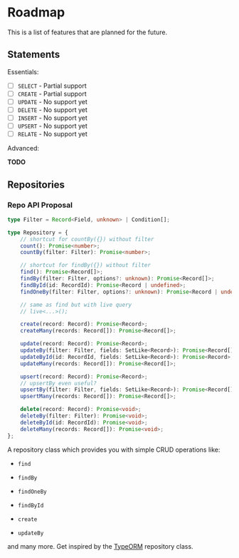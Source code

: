 # Roadmap

This is a list of features that are planned for the future.

## Statements

Essentials:

- [ ] `SELECT` - Partial support
- [ ] `CREATE` - Partial support
- [ ] `UPDATE` - No support yet
- [ ] `DELETE` - No support yet
- [ ] `INSERT` - No support yet
- [ ] `UPSERT` - No support yet
- [ ] `RELATE` - No support yet

Advanced:

**TODO**

## Repositories

### Repo API Proposal

```ts
type Filter = Record<Field, unknown> | Condition[];

type Repository = {
	// shortcut for countBy({}) without filter
	count(): Promise<number>;
	countBy(filter: Filter): Promise<number>;

	// shortcut for findBy({}) without filter
	find(): Promise<Record[]>;
	findBy(filter: Filter, options?: unknown): Promise<Record[]>;
	findById(id: RecordId): Promise<Record | undefined>;
	findOneBy(filter: Filter, options?: unknown): Promise<Record | undefined>;

	// same as find but with live query
	// live<...>();

	create(record: Record): Promise<Record>;
	createMany(records: Record[]): Promise<Record[]>;

	update(record: Record): Promise<Record>;
	updateBy(filter: Filter, fields: SetLike<Record>): Promise<Record[]>;
	updateById(id: RecordId, fields: SetLike<Record>): Promise<Record>;
	updateMany(records: Record[]): Promise<Record[]>;

	upsert(record: Record): Promise<Record>;
	// upsertBy even useful?
	upsertBy(filter: Filter, fields: SetLike<Record>): Promise<Record[]>;
	upsertMany(records: Record[]): Promise<Record[]>;

	delete(record: Record): Promise<void>;
	deleteBy(filter: Filter): Promise<void>;
	deleteById(id: RecordId): Promise<void>;
	deleteMany(records: Record[]): Promise<void>;
};
```

A repository class which provides you with simple CRUD operations like:

- `find`
- `findBy`
- `findOneBy`
- `findById`

- `create`
- `updateBy`

and many more. Get inspired by the [TypeORM](https://github.com/typeorm/typeorm) repository class.
